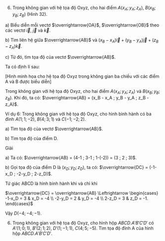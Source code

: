 6. Trong không gian với hệ tọa độ Oxyz, cho hai điểm $A(x_A ; y_A ; z_A)$, $B(x_B ; y_B ; z_B)$ (Hình 32).

a) Biểu diễn mỗi vectơ $\overrightarrow{OA}$, $\overrightarrow{OB}$ theo các vectơ $\vec{i}$, $\vec{j}$ và $\vec{k}$.

b) Tìm liên hệ giữa $\overrightarrow{AB}$ và $(x_B - x_A)\vec{i} + (y_B - y_A)\vec{j} + (z_B - z_A)\vec{k}$.

c) Từ đó, tìm tọa độ của vectơ $\overrightarrow{AB}$.

Ta có định lí sau:

[Hình minh họa cho hệ tọa độ Oxyz trong không gian ba chiều với các điểm A và B được biểu diễn]

Trong không gian với hệ tọa độ Oxyz, cho hai điểm $A(x_A ; y_A ; z_A)$ và $B(x_B ; y_B ; z_B)$. Khi đó, ta có: $\overrightarrow{AB} = (x_B - x_A ; y_B - y_A ; z_B - z_A)$.

Ví dụ 6: Trong không gian với hệ tọa độ Oxyz, cho hình bình hành có ba đỉnh $A(1 ; 1 ; -2)$, $B(4 ; 3 ; 1)$ và $C(-1 ; -2 ; 2)$.

a) Tìm tọa độ của vectơ $\overrightarrow{AB}$.

b) Tìm tọa độ của điểm D.

Giải

a) Ta có:
   $\overrightarrow{AB} = (4-1 ; 3-1 ; 1-(-2)) = (3 ; 2 ; 3)$.

b) Gọi tọa độ của điểm D là $(x_D ; y_D ; z_D)$, ta có:
   $\overrightarrow{DC} = (-1-x_D ; -2-y_D ; 2-z_D)$.
   
   Tứ giác ABCD là hình bình hành khi và chỉ khi
   
   $\overrightarrow{DC} = \overrightarrow{AB} \Leftrightarrow \begin{cases} -1-x_D = 3 & x_D = -4 \\ -2-y_D = 2 & y_D = -4 \\ 2-z_D = 3 & z_D = -1. \end{cases}$
   
   Vậy $D(-4 ; -4 ; -1)$.

6. Trong không gian với hệ tọa độ Oxyz, cho hình hộp $ABCD.A'B'C'D'$ có
   $A'(1 ; 0 ; 1)$, $B'(2 ; 1 ; 2)$,
   $D'(1 ; -1 ; 1)$, $C(4 ; 5 ; -5)$.
   Tìm tọa độ đỉnh A của hình hộp $ABCD.A'B'C'D'$.